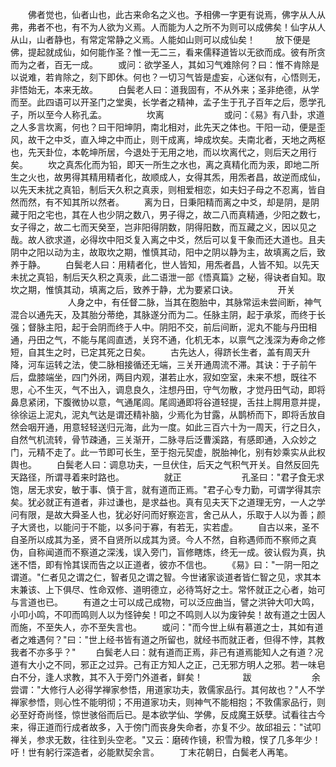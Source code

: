 <!-- { "loadSidebar": true } -->
　　佛者觉也，仙者山也，此古来命名之义也。予相佛一字更有说焉，佛字从人从弗，弗者不也，有不为人欲为义焉。人而能为人之所不为则可以成佛矣！仙字从人从山，山者静也，有常定常静之义焉。人能如山则可以成仙矣！
　　放下便是佛，提起就成仙，如何能作圣？惟一无二三，看来儒释道皆以无欲而成。彼有所贪而为之者，百无一成。
　　或问：欲学圣人，其如习气难除何？曰：惟不肯除是以说难，若肯除之，刻下即休。何也？一切习气皆是虚妄，心迷似有，心悟则无，非悟始无，本来无故。
　　白鬓老人曰：道我固有，不从外来；圣非绝德，从学而至。此四语可以开圣门之堂奥，长学者之精神，孟子生于孔子百年之后，愿学孔子，所以至今人称孔孟。
　　
　　坎离
　　
　　
　　或问：《易》有八卦，求道之人多言坎离，何也？曰干阳坤阴，南北相对，此先天之体也。干阳一动，便是歪风，故干之中爻，直入坤之中而止，则干成离，坤成坎矣。夫南北者，天地之两枢也，先天卦位，本乾坤所居，今退处于无用之地，而以坎离代之，则后天之用行矣。
　　坎之真炁化而为铅，即天一所生之水也，离之真精化而为汞，即地二所生之火也，故男得其精用精者化，故顺成人，女得其炁，用炁者昌，故逆而成仙，以先天未扰之真铅，制后天久积之真汞，则相爱相恋，如夫妇子母之不忍离，皆自然而然，有不知其所以然者。
　　离为日，日秉阳精而离之中爻，却是阴，是阴藏于阳之宅也，其在人也少阴之数八，男子得之，故二八而真精通，少阳之数七，女子得之，故二七而天癸至，岂非阳得阴数，阴得阳数，而互藏之义，因以见之哉。故人欲求道，必得坎中阳爻复入离之中爻，然后可以复干象而还大道也。且夫阴中之阳以动为主，故取坎之期，惟慎其动，阳中之阴以静为主，故填离之后，致养于静。
　　白鬓老人曰：用精者化，世人皆知，用炁者昌，人皆不知。以先天未扰之真铅，制后天久积之真汞，此二语泄一部《悟真篇》之秘，得诀者自知。取坎之期，惟慎其动，填离之后，致养于静，尤为要紧口诀。
　　
　　开关
　　
　　
　　人身之中，有任督二脉，当其在胞胎中，其脉常运未尝间断，神气混合以通先天，及其胎分蒂绝，其脉遂分而为二。任脉主阴，起于承浆，而终于长强；督脉主阳，起于会阴而终于人中。阴阳不交，前后间断，泥丸不能与丹田相通，丹田之气，不能与尾闾直透，关窍不通，化机无本，以禀气之浅深为寿命之修短，自其生之时，已定其死之日矣。
　　古先达人，得跻长生者，盖有周天升降，河车运转之法，使二脉相接循还无端，三关开通周流不滞。其诀：于子前午后，盘膝端坐，四门外闭，两目内观，湛若止水，寂如空室，未来不想，既往不思，心不生灭，气不出入，调息良久，注想丹田，守气勿散，才觉丹田气动，即将鼻息紧闭，下腹微协以意，气通尾闾。尾闾通即将谷道轻提，舌拄上腭用意并提，徐徐运上泥丸，泥丸气达是谓还精补脑，少焉化为甘露，从鹊桥而下，即将舌放自然会咽开通，用意轻轻送归元海，此为一度。如此三百六十为一周天，行之日久，自然气机流转，骨节疎通，三关渐开，二脉寻后泛曹溪路，有感即通，入众妙之门，元精不走了。此一节即可长生，至于抱元契虚，脱胎神化，别有妙乘实从此权舆也。
　　白鬓老人曰：调息功夫，一旦伏住，后天之气积气开关。自然反回先天路径，所谓寻着来时路也。
　　
　　就正
　　
　　
　　孔圣曰："君子食无求饱，居无求安，敏于事、慎于言，就有道而正焉。"君子心专力勤，可谓学得其宗矣。犹必就正有道者，非过谦也，是求益也。真有见夫天下之道理无穷，一人之学问有限，是故大舜圣人也，犹必好问而好察迩言，舍己从人，乐取于人以为善；颜子大贤也，以能问于不能，以多问于寡，有若无，实若虚。
　　自古以来，圣不自圣所以成其为圣，贤不自贤所以成其为贤。今人不然，自称遇师而不察师之真伪，自称闻道而不察道之深浅，误入旁门，盲修瞎炼，终无一成。彼认假为真，执迷不悟，即有怜其误而告之以正道者，彼亦不信也。
　　《易》曰："一阴一阳之谓道。"仁者见之谓之仁，智者见之谓之智。今世诸家谈道者皆仁智之见，求其本末兼该、上下俱尽、性命双修、道明德立，必待笃好之士。常怀就正之心者，始可与言道也已。
　　有道之士可以成己成物，可以泛应曲当，譬之洪钟大叩大鸣，小叩小鸣，不叩而鸣则人以为怪钟矣！叩之不鸣则人以为废钟矣！故有道之士因人而施，不至失人，亦不至失言也。
　　或问："而今世上纵有慕道之士，其如有道者之难遇何？"曰："世上经书皆有道之所留也，就经书而就正者，但得不悖，其教我者不亦多乎？"
　　白鬓老人曰：就有道而正焉，非己有道焉能知人之有道？况道有大小之不同，邪正之过异。己有正方知人之正，己无邪方明人之邪。若一味皂白不分，逢人求教，其不入于旁门外道者，鲜矣！
　　
　　跋
　　
　　
　　余尝谓："大修行人必得学禅家参悟，用道家功夫，敦儒家品行。其何故也？"人不学禅家参悟，则心性不能明彻；不用道家功夫，则神气不能相抱；不敦儒家品行，则必至好奇尚怪，惊世骇俗而后已。是本欲学仙、学佛，反成魔王妖孽。试看往古今来，得正道而行成者故多，入于傍门而丧身失命者，亦复不少。故邱祖云："试叩禅关，参求无数，往往到头空老。"又云：磨砖作镜，积雪为粮，悮了几多年少！吁！世有躬行深造者，必能默契余言。
　　丁末花朝日，白鬓老人再笔。
　　　
　　
　　
　　
　　
　　
